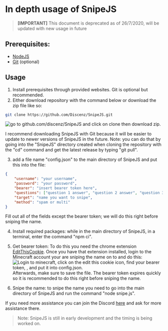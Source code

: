 # In depth usage of SnipeJS

> **[IMPORTANT]** This document is deprecated as of 26/7/2020, will be updated with new usage in future

## Prerequisites:
- [NodeJS](https://nodejs.org/en/download/)
- [Git](https://git-scm.com/downloads) (optional)

## Usage

1. Install prerequisites through provided websites. Git is optional but recommended.
2. Either download repository with the command below or download the zip file like so:

```bash
git clone https://github.com/Discenz/SnipeJS.git
```


![go to github.com/discenz/SnipeJS and click on clone then download zip.](https://media0.giphy.com/media/mCCVGiIFd0TILxzXlM/giphy.gif)

I recommend downloading SnipeJS with Git because it will be easier to update to newer versions of SnipeJS in the future. Note: you can do that by going into the "SnipeJS" directory created when cloning the repository with the "cd" command and get the latest release by typing "git pull".

3. add a file name "config.json" to the main directory of SnipeJS and put this into the file:

```json
{
    "username": "your username",
    "password": "your password",
    "bearer": "insert bearer token here",
    "questions": ["question 1 answer", "question 2 answer", "question 3 answer"],
    "target": "name you want to snipe",
    "method": "spam or multi"
}
```

Fill out all of the fields except the bearer token; we will do this right before sniping the name.

4. Install required packages: while in the main directory of SnipeJS, in a terminal, enter the command "npm ci".

5. Get bearer token: To do this you need the chrome extension [EditThisCookie](http://www.editthiscookie.com). Once you have that extension installed, login to the Minecraft account your are sniping the name on to and do this:
![Login to minecraft, click on the edit this cookie icon, find your bearer token, , and put it into config.json.](https://media2.giphy.com/media/jpzdSpg06hxURc8ijs/giphy.gif) Afterwards, make sure to save the file. The bearer token expires quickly so it is recommended to do this right before sniping the name.

6. Snipe the name: to snipe the name you need to go into the main directory of SnipeJS and run the command "node snipe.js".

If you need more assistance you can join the Discord [here](https://discord.gg/94MgDaP) and ask for more assistance there.
> Note: SnipeJS is still in early development and the timing is being worked on.
